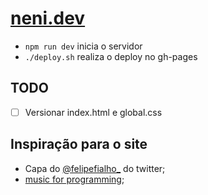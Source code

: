 # [neni.dev](http://neni.dev)

- ``npm run dev`` inicia o servidor
- ``./deploy.sh`` realiza o deploy no gh-pages

## TODO
- [ ] Versionar index.html e global.css

## Inspiração para o site
- Capa do [@felipefialho_](https://twitter.com/felipefialho_) do twitter;
- [music for programming](http://musicforprogramming.net/);
